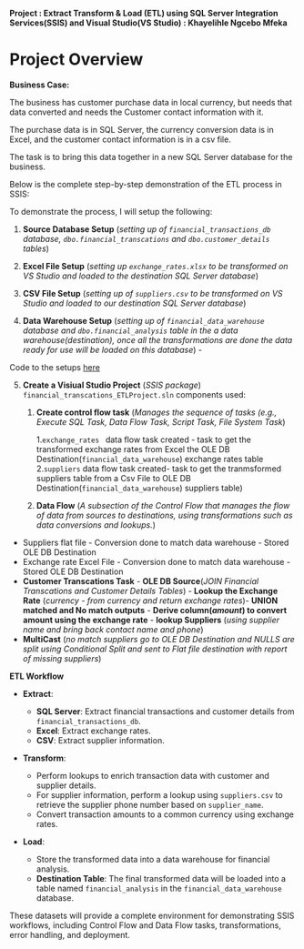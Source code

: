 **Project : Extract Transform & Load (ETL) using SQL Server Integration Services(SSIS) and Visual Studio(VS Studio) : Khayelihle Ngcebo Mfeka**

# Project Overview

**Business Case:**

The business has customer purchase data in local currency, but needs that data converted and needs the Customer contact information with it.

The purchase data is in SQL Server, the currency conversion data is in Excel, and the customer contact information is in a csv file.

The task is to bring this data together in a new SQL Server database for the business.

Below is the complete step-by-step demonstration of the ETL process in SSIS:

To demonstrate the process, I will setup the following:


1. **Source Database Setup** (*setting up of `financial_transactions_db` database, `dbo.financial_transcations` and `dbo.customer_details` tables*)
   
2. **Excel File Setup** (*setting up `exchange_rates.xlsx` to be transformed on VS Studio and loaded to the destination SQL Server database*)
   
3. **CSV File Setup** (*setting up of `suppliers.csv` to be transformed on VS Studio and loaded to our destination SQL Server database*)

4. **Data Warehouse Setup** (*setting up of `financial_data_warehouse` database and `dbo.financial_analysis` table in the  a data warehouse(destination), once all the transformations are done the data ready for use will be loaded on this database*) -

Code to the setups [here](https://github.com/KhayelihleMfeka/Data-Science-Projects/blob/main/ETL%20Using%20SSIS/Database%20setup.md)

5. **Create a Visiual Studio Project** (*SSIS package*) `financial_transcations_ETLProject.sln`
components used:
      1. **Create control flow task**  (*Manages the sequence of tasks (e.g., Execute SQL Task, Data Flow Task, Script Task, File System Task*)

         1.`exchange_rates ` data flow task created - task to get the transformed exchange rates from Excel the OLE DB Destination(`financial_data_warehouse`) exchange rates table
         2.`suppliers` data flow task created- task to get the tranmsformed suppliers table from a Csv File to OLE DB Destination(`financial_data_warehouse`) suppliers table)





      3. **Data Flow** (*A subsection of the Control Flow that manages the flow of data from sources to destinations, using transformations such as data conversions and lookups.*)
     

* Suppliers flat file - Conversion done to match data warehouse - Stored OLE DB Destination
* Exchange rate Excel File - Conversion done to match data warehouse - Stored OLE DB Destination
* **Customer Transcations Task** - **OLE DB Source**(*JOIN Financial Transcations and Customer Details Tables*) - **Lookup the Exchange Rate** (*currency - from currency and return exchange rates*)- **UNION matched and No match outputs** - **Derive column(*amount*) to convert amount using the exchange rate** - **lookup Suppliers** (*using supplier name and bring back contact name and phone*)
* **MultiCast** (*no match suppliers go to OLE DB Destination and NULLS are split using Conditional Split and sent to Flat file destination with report of missing suppliers*)



**ETL Workflow**

- **Extract**:
  - **SQL Server**: Extract financial transactions and customer details from `financial_transactions_db`.
  - **Excel**: Extract exchange rates.
  - **CSV**: Extract supplier information.

- **Transform**:
  - Perform lookups to enrich transaction data with customer and supplier details.
  - For supplier information, perform a lookup using `suppliers.csv` to retrieve the supplier phone number based on `supplier_name`.
  - Convert transaction amounts to a common currency using exchange rates.

- **Load**:
  - Store the transformed data into a data warehouse for financial analysis.
  - **Destination Table**: The final transformed data will be loaded into a table named `financial_analysis` in the `financial_data_warehouse` database.

These datasets will provide a complete environment for demonstrating SSIS workflows, including Control Flow and Data Flow tasks, transformations, error handling, and deployment. 





